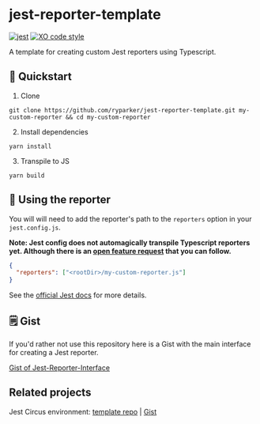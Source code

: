 # jest-reporter-template

[![jest](https://jestjs.io/img/jest-badge.svg)](https://github.com/facebook/jest)
[![XO code style](https://img.shields.io/badge/code_style-XO-5ed9c7.svg)](https://github.com/xojs/xo)

A template for creating custom Jest reporters using Typescript.

## :rocket: Quickstart

1. Clone

```shell
git clone https://github.com/ryparker/jest-reporter-template.git my-custom-reporter && cd my-custom-reporter
```

2. Install dependencies

```shell
yarn install
```

3. Transpile to JS

```shell
yarn build
```

## :wrench: Using the reporter

You will will need to add the reporter's path to the `reporters` option in your `jest.config.js`. 

__**Note: Jest config does not automagically transpile Typescript reporters yet. Although there is an [open feature request](https://github.com/facebook/jest/issues/8810) that you can follow.**__

```JSON
{
  "reporters": ["<rootDir>/my-custom-reporter.js"]
}
```

See the [official Jest docs](https://jestjs.io/docs/en/configuration#reporters-arraymodulename--modulename-options) for more details.

## :spiral_notepad: Gist

If you'd rather not use this repository here is a Gist with the main interface for creating a Jest reporter.

[Gist of Jest-Reporter-Interface](https://gist.github.com/ryparker/188849eb0f78f53316ef99bf6a4467d5)

## Related projects

Jest Circus environment: [template repo](https://github.com/ryparker/jest-circus-reporter-template) | [Gist](https://gist.github.com/ryparker/d3f5cc58913ba7e89b5c34eeabc7bfd9)

